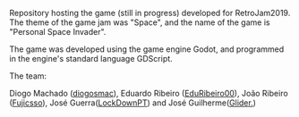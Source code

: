 Repository hosting the game (still in progress) developed for RetroJam2019. The theme of the game jam was "Space", and the name of the game is "Personal Space Invader".

The game was developed using the game engine Godot, and programmed in the engine's standard language GDScript.

The team:

Diogo Machado ([diogosmac](https://github.com/diogosmac)), Eduardo Ribeiro ([EduRibeiro00](https://github.com/EduRibeiro00)), João Ribeiro ([Fujicsso](https://github.com/Fujicsso)), José Guerra([LockDownPT](https://github.com/LockDownPT)) and José Guilherme([Glider.](https://open.spotify.com/artist/4Yh7tK6s8DWDJ0j8tD8QMw))
